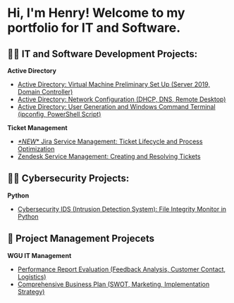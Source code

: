 <h1>Hi, I'm Henry! Welcome to my portfolio for IT and Software.</h1>

<h2>👨‍💻 IT and Software Development Projects:</h2>

<b>Active Directory</b>

- [Active Directory: Virtual Machine Preliminary Set Up (Server 2019, Domain Controller)](https://github.com/henrykim-projects/activedirectory_setup)
- [Active Directory: Network Configuration (DHCP, DNS, Remote Desktop)](https://github.com/henrykim-projects/activedirectory_config)
- [Active Directory: User Generation and Windows Command Terminal (ipconfig, PowerShell Script)](https://github.com/henrykim-projects/activedirectory_users)

<b>Ticket Management</b>
  
- [*\*NEW*\* Jira Service Management: Ticket Lifecycle and Process Optimization](https://github.com/henrykim-projects/jira_ticketmanagement)
- [Zendesk Service Management: Creating and Resolving Tickets](https://github.com/henrykim-projects/zendesk_ticketmanagement)

<h2>👨‍💻 Cybersecurity Projects:</h2>

<b>Python</b>

- [Cybersecurity IDS (Intrusion Detection System): File Integrity Monitor in Python](https://github.com/henrykim-projects/file_integrity_monitor)

<h2>📆 Project Management Projecets</h2>

<b>WGU IT Management</b>
<br/>
- [Performance Report Evaluation (Feedback Analysis, Customer Contact, Logistics)](https://github.com/henrykim-projects/d361_hskim)
- [Comprehensive Business Plan (SWOT, Marketing, Implementation Strategy)](https://github.com/henrykim-projects/qft_capstone_hskim)





